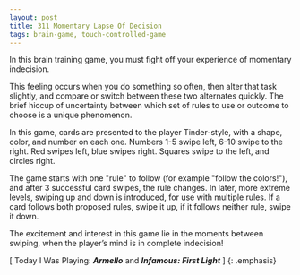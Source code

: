 ```yaml
---
layout: post
title: 311 Momentary Lapse Of Decision
tags: brain-game, touch-controlled-game
---
```

In this brain training game, you must fight off your experience of momentary indecision.

This feeling occurs when you do something so often, then alter that task slightly, and compare or switch between these two alternates quickly.  The brief hiccup of uncertainty between which set of rules to use or outcome to choose is a unique phenomenon.

In this game, cards are presented to the player Tinder-style, with a shape, color, and number on each one.  Numbers 1-5 swipe left, 6-10 swipe to the right.  Red swipes left, blue swipes right.  Squares swipe to the left, and circles right.

The game starts with one "rule" to follow (for example "follow the colors!"), and after 3 successful card swipes, the rule changes.  In later, more extreme levels, swiping up and down is introduced, for use with multiple rules.  If a card follows both proposed rules, swipe it up, if it follows neither rule, swipe it down.

The excitement and interest in this game lie in the moments between swiping, when the player’s mind is in complete indecision!

[ Today I Was Playing: ***Armello*** and ***Infamous: First Light*** ]
{: .emphasis}

